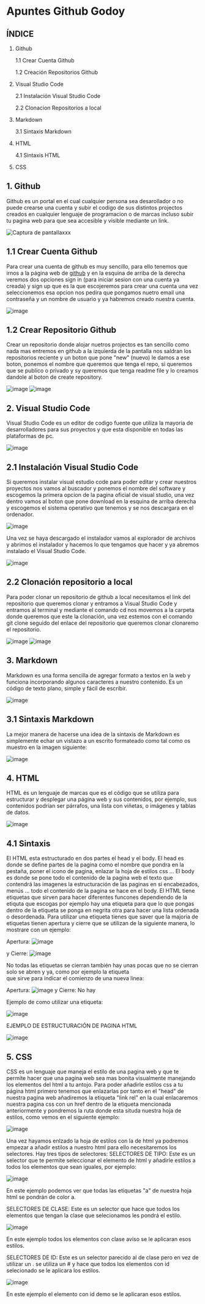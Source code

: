 # Apuntes Github Godoy
## ÍNDICE
1. Github

   1.1 Crear Cuenta Github
   
   1.2 Creación Repositorios Github
   
2. Visual Studio Code

   2.1 Instalación Visual Studio Code
  
   2.2 Clonacion Repositorios a local
  
3. Markdown

    3.1 Sintaxis Markdown

4. HTML

   4.1 Sintaxis HTML

5. CSS

## 1. Github
Github es un portal en el cual cualquier persona sea desarollador o no puede crearse una cuenta y subir el codigo de sus distintos projectos creados en cualquier lenguaje de programacion o de marcas incluso subir tu pagina web para que sea accesible y visible mediante un link.

![Captura de pantallaxxx](https://global-uploads.webflow.com/5f5a53e153805db840dae2db/6073fbf151fa4565d48572dc_GitHub_aprender-programaci%25C3%25B3n.jpeg)

##  1.1 Crear Cuenta Github
Para crear una cuenta de github es muy sencillo, para ello tenemos que irnos a la página web de [github](https://github.com/) y en la esquina de arriba de la derecha veremos dos opciones sign in (para iniciar sesion con una cuenta ya creada) y sign up que es la que escojeremos para crear una cuenta una vez seleccionemos esa opcion nos pedira que pongamos nuetro email una contraseña y un nombre de usuario y ya habremos creado nuestra cuenta.

![image](https://user-images.githubusercontent.com/90915926/194958954-3fe8667b-05a9-4d13-a5ce-5f777edac03a.png)

## 1.2 Crear Repositorio Github
Crear un repositorio donde alojar nuetros projectos es tan sencillo como nada mas entremos en github a la izquierda de la pantalla nos saldran los repositorios reciente y un boton que pone "new" (nuevo) le damos a ese boton, ponemos el nombre que queremos que tenga el repo, si queremos que se publico o privado y sy queremos que tenga readme file y lo creamos dandole al boton de create repository.

![image](https://user-images.githubusercontent.com/90915926/196370623-3058802d-1cf8-488c-b092-e246be955067.png)  ![image](https://user-images.githubusercontent.com/90915926/196368196-9a088f68-52c3-422f-ba6b-715da547384a.png)

## 2. Visual Studio Code
Visual Studio Code es un editor de codigo fuente que utiliza la mayoria de desarrolladores para sus proyectos y que esta disponible en todas las plataformas de pc.

![image](https://user-images.githubusercontent.com/90915926/196369728-61cb930c-b1f0-4006-8573-265d5c500436.png)

## 2.1 Instalación Visual Studio Code
Si queremos instalar visual estudio code para poder editar y crear nuestros proyectos nos vamos al buscador y ponemos el nombre del software y escogemos la primera opcion de la pagina oficial de visual studio, una vez dentro vamos al boton que pone download en la esquina de arriba derecha y escogemos el sistema operativo que tenemos y se nos descargara en el ordenador.

![image](https://user-images.githubusercontent.com/90915926/196371325-5ad7def3-4e73-4b7d-9e6b-479669eb89d0.png)

Una vez se haya descargado el instalador vamos al explorador de archivos y abrimos el instalador y hacemos lo que tengamos que hacer y ya abremos instalado el Visual Studio Code.

![image](https://user-images.githubusercontent.com/90915926/196372393-72147fa6-70b4-481d-95dc-1a7625807996.png)

## 2.2 Clonación repositorio a local
Para poder clonar un repositorio de github a local necesitamos el link del repositorio que queremos clonar y entramos a Visual Studio Code y entramos al terminal y mediante el comando cd nos movemos a  la carpeta donde queremos que este la clonación, una vez estemos con el comando git clone seguido del enlace del repositorio que queremos clonar clonaremo el repositorio.

![image](https://user-images.githubusercontent.com/90915926/200520853-f2110a71-dea7-4b99-83f0-0b6f0eb4d166.png)  ![image](https://user-images.githubusercontent.com/90915926/200520971-66b495dc-745c-4948-b495-8c52b74d0381.png)

## 3. Markdown
Markdown es una forma sencilla de agregar formato a textos en la web y funciona incorporando algunos caracteres a nuestro contenido. Es un código de texto plano, simple y fácil de escribir.

![image](https://user-images.githubusercontent.com/90915926/208620416-97d382a3-4c0b-4a31-9594-8033a77e0857.png)

## 3.1 Sintaxis Markdown
La mejor manera de hacerse una idea de la sintaxis de Markdown es simplemente echar un vistazo a un escrito formateado como tal como os muestro en la imagen siguiente:

![image](https://user-images.githubusercontent.com/90915926/208622457-271c3123-42df-4be2-91da-02a7734f0090.png)

## 4. HTML
HTML és un lenguaje de marcas que es el código que se utiliza para estructurar y desplegar una página web y sus contenidos, por ejemplo, sus contenidos podrían ser párrafos, una lista con viñetas, o imágenes y tablas de datos.

![image](https://user-images.githubusercontent.com/90915926/208625008-5ff2a91e-82c4-4ad8-9af6-b486aafd5fbe.png)

## 4.1 Sintaxis
El HTML esta estructurado en dos partes el head y el body. El head es donde se define partes de la pagina como el nombre que pondra en la pestaña, poner el icono de pagina, enlazar la hoja de estilos css ... El body es donde se pone todo el contenido de la pagina web el texto que contendrá las imagenes la estructuración de las paginas en si encabezados, menús ... todo el contenido de la pagina se hace en el body.
El HTML tiene etiquetas que sirven para hacer diferentes funcones dependiendo de la etiquta que escogas por ejemplo hay una etiqueta para que lo que pongas dentro de la etiqueta se ponga en negrita otra para hacer una lista ordenada o desordenada.
Para utilizar una etiqueta tienes que saver que la majoria de etiquetas tienen apertura y cierre que se utilizan de la siguiente manera, lo mostrare con un ejemplo:

Apertura: ![image](https://user-images.githubusercontent.com/90915926/208629173-34578fa2-8cd3-467c-b29b-4f01d7f91b69.png)

 y Cierre: ![image](https://user-images.githubusercontent.com/90915926/208628590-7dee04e8-0f59-4527-9f07-636f551ade36.png)

No todas las etiquetas se cierran también hay unas pocas que no se cierran solo se abren y ya, como por ejemplo la etiqueta <br> que sirve para indicar el comienzo de una nueva linea:

Apertura: ![image](https://user-images.githubusercontent.com/90915926/208629226-94417293-d19a-41ed-9488-f26465fd3a48.png)
 y Cierre: No hay

Ejemplo de como utilizar una etiqueta:

![image](https://user-images.githubusercontent.com/90915926/208628144-57ff7ff8-f73c-473e-8a8f-f98683cc9c95.png)

EJEMPLO DE ESTRUCTURACIÓN DE PAGINA HTML

![image](https://user-images.githubusercontent.com/90915926/208633904-4f9493d3-ca6b-49ad-875c-3a2ed8364568.png)

## 5. CSS
CSS es un lenguaje que maneja el estilo de una pagina web y que te permite hacer que una pagina web sea mas bonita visualmente manejando los elementos del html a tu antojo.
Para poder añadirle estilos css a tu página html primero tenemos que enlazarlas por tanto en el "head" de nuestra pagina web añadiremos la etiqueta "link rel" en la cual enlacaremos nuestra pagina css con un href dentro de la etiqueta mencionada anteriormente y pondremos la ruta donde esta situda nuestra hoja de estilos, como vemos en el siguiente ejemplo:

![image](https://user-images.githubusercontent.com/90915926/208657709-97ebec9e-d76c-4d8b-a431-a351efdbc5f7.png)

Una vez hayamos enlzado la hoja de estilos con la de html ya podremos empezar a añadir estilos a nuestro html para ello necesitaremos los selectores. Hay tres tipos de selectores:
SELECTORES DE TIPO: Este es un selector que te permite seleccionar el elemento de html y añadirle estilos a todos los elementos que sean iguales, por ejemplo:

![image](https://user-images.githubusercontent.com/90915926/208658687-eddafecd-81b9-4287-a7a6-f6e3087e42d9.png)

En este ejemplo podemos ver que todas las etiquetas "a" de nuestra hoja html se pondrán de color a.

SELECTORES DE CLASE: Este es un selector que hace que todos los elementos que tengan la clase que selecionamos les pondrá el estilo.

![image](https://user-images.githubusercontent.com/90915926/208659999-279ae499-e70c-4873-99ac-fca72ba6c29d.png)

En este ejemplo todos los elementos con clase aviso se le aplicaran esos estilos.

SELECTORES DE ID: Este es un selector parecido al de clase pero en vez de utilizar un . se utiliza un # y hace que todos los elementos con id selecionado se le aplicara los estilos.

![image](https://user-images.githubusercontent.com/90915926/208661266-63e67c6c-24a2-451e-b7da-47b08d427f08.png)

En este ejemplo el elemento con id demo se le aplicaran esos estilos.

